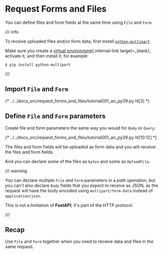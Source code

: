 # Request Forms and Files

You can define files and form fields at the same time using `File` and `Form`.

/// info

To receive uploaded files and/or form data, first install <a href="https://github.com/Kludex/python-multipart" class="external-link" target="_blank">`python-multipart`</a>.

Make sure you create a [virtual environment](../virtual-environments.md){.internal-link target=_blank}, activate it, and then install it, for example:

```console
$ pip install python-multipart
```

///

## Import `File` and `Form`

{* ../../docs_src/request_forms_and_files/tutorial001_an_py39.py hl[3] *}

## Define `File` and `Form` parameters

Create file and form parameters the same way you would for `Body` or `Query`:

{* ../../docs_src/request_forms_and_files/tutorial001_an_py39.py hl[10:12] *}

The files and form fields will be uploaded as form data and you will receive the files and form fields.

And you can declare some of the files as `bytes` and some as `UploadFile`.

/// warning

You can declare multiple `File` and `Form` parameters in a *path operation*, but you can't also declare `Body` fields that you expect to receive as JSON, as the request will have the body encoded using `multipart/form-data` instead of `application/json`.

This is not a limitation of **FastAPI**, it's part of the HTTP protocol.

///

## Recap

Use `File` and `Form` together when you need to receive data and files in the same request.
